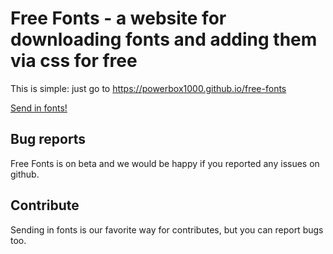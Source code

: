 # Free Fonts - a website for downloading fonts and adding them via css for free

This is simple: just go to https://powerbox1000.github.io/free-fonts

<a href="mailto:freefonts@mailsire.com?subject=New%20font&body=Attached%20is%20a%20font%20I%20have.">Send in fonts!</a>


## Bug reports

Free Fonts is on beta and we would be happy if you reported any issues on github.

## Contribute

Sending in fonts is our favorite way for contributes, but you can report bugs too.
